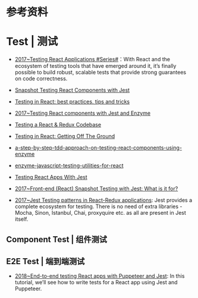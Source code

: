 # 参考资料

# Test | 测试

- [2017~Testing React Applications #Series#](https://blog.logrocket.com/testing-react-applications-part-1-of-3-ebd8397917f3)：With React and the ecosystem of testing tools that have emerged around it, it’s finally possible to build robust, scalable tests that provide strong guarantees on code correctness.

- [Snapshot Testing React Components with Jest](https://semaphoreci.com/community/tutorials/snapshot-testing-react-components-with-jest)

- [Testing in React: best practices, tips and tricks](https://parg.co/bsP)

- [2017~Testing React components with Jest and Enzyme](https://hackernoon.com/testing-react-components-with-jest-and-enzyme-41d592c174f#.yfpuy4eip)

- [Testing a React & Redux Codebase](http://silvenon.com/testing-react-and-redux/)

- [Testing in React: Getting Off The Ground](https://medium.com/javascript-inside/testing-in-react-getting-off-the-ground-5f569f3088a#.6ip96uul5)

- [a-step-by-step-tdd-approach-on-testing-react-components-using-enzyme](http://thereignn.ghost.io/a-step-by-step-tdd-approach-on-testing-react-components-using-enzyme/)

- [enzyme-javascript-testing-utilities-for-react](https://medium.com/airbnb-engineering/enzyme-javascript-testing-utilities-for-react-a417e5e5090f#.huj3rtv24)

- [Testing React Apps With Jest](https://facebook.github.io/jest/docs/tutorial-react.html)

- [2017~Front-end (React) Snapshot Testing with Jest: What is it for?](https://parg.co/bRQ)

- [2017~Jest Testing patterns in React-Redux applications](https://parg.co/U1G): Jest provides a complete ecosystem for testing. There is no need of extra libraries - Mocha, Sinon, Istanbul, Chai, proxyquire etc. as all are present in Jest itself.

## Component Test | 组件测试

## E2E Test | 端到端测试

- [2018~End-to-end testing React apps with Puppeteer and Jest](https://blog.logrocket.com/end-to-end-testing-react-apps-with-puppeteer-and-jest-ce2f414b4fd7): In this tutorial, we’ll see how to write tests for a React app using Jest and Puppeteer.
